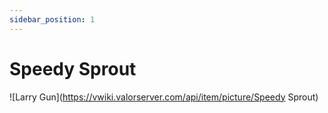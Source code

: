 ```yaml
---
sidebar_position: 1
---
```


# Speedy Sprout

![Larry Gun](https://vwiki.valorserver.com/api/item/picture/Speedy Sprout)

